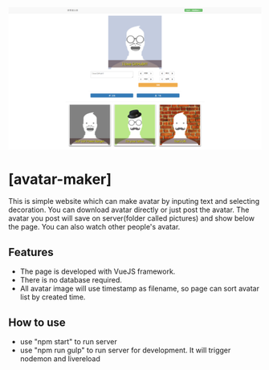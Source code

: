 ![This is the demo page](./demopage.png)


# [avatar-maker]

This is simple website which can make avatar by inputing text and selecting decoration. 
You can download avatar directly or just post the avatar. The avatar you post will save on server(folder called pictures) and show below the page.
You can also watch other people's avatar.

## Features

* The page is developed with VueJS framework.
* There is no database required.
* All avatar image will use timestamp as filename, so page can sort avatar list by created time.

## How to use

* use "npm start" to run server
* use "npm run gulp" to run server for development. It will trigger nodemon and livereload